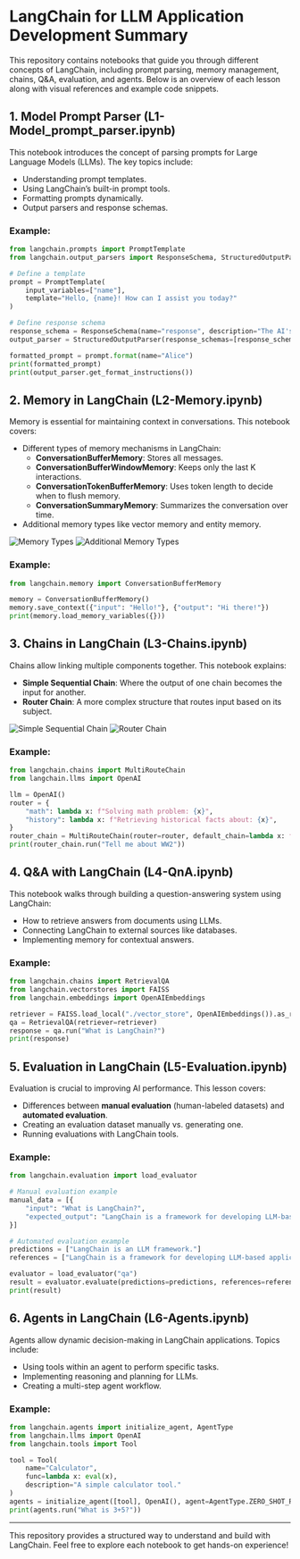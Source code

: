 # LangChain for LLM Application Development Summary

This repository contains notebooks that guide you through different concepts of LangChain, including prompt parsing, memory management, chains, Q&A, evaluation, and agents. Below is an overview of each lesson along with visual references and example code snippets.

## 1. Model Prompt Parser (L1-Model_prompt_parser.ipynb)
This notebook introduces the concept of parsing prompts for Large Language Models (LLMs). The key topics include:
- Understanding prompt templates.
- Using LangChain’s built-in prompt tools.
- Formatting prompts dynamically.
- Output parsers and response schemas.

### Example:
```python
from langchain.prompts import PromptTemplate
from langchain.output_parsers import ResponseSchema, StructuredOutputParser

# Define a template
prompt = PromptTemplate(
    input_variables=["name"],
    template="Hello, {name}! How can I assist you today?"
)

# Define response schema
response_schema = ResponseSchema(name="response", description="The AI's reply to the user.")
output_parser = StructuredOutputParser(response_schemas=[response_schema])

formatted_prompt = prompt.format(name="Alice")
print(formatted_prompt)
print(output_parser.get_format_instructions())
```

## 2. Memory in LangChain (L2-Memory.ipynb)
Memory is essential for maintaining context in conversations. This notebook covers:
- Different types of memory mechanisms in LangChain:
  - **ConversationBufferMemory**: Stores all messages.
  - **ConversationBufferWindowMemory**: Keeps only the last K interactions.
  - **ConversationTokenBufferMemory**: Uses token length to decide when to flush memory.
  - **ConversationSummaryMemory**: Summarizes the conversation over time.
- Additional memory types like vector memory and entity memory.

![Memory Types](./img/memory_types.png)
![Additional Memory Types](./img/additional_memory_types.png)

### Example:
```python
from langchain.memory import ConversationBufferMemory

memory = ConversationBufferMemory()
memory.save_context({"input": "Hello!"}, {"output": "Hi there!"})
print(memory.load_memory_variables({}))
```

## 3. Chains in LangChain (L3-Chains.ipynb)
Chains allow linking multiple components together. This notebook explains:
- **Simple Sequential Chain**: Where the output of one chain becomes the input for another.
- **Router Chain**: A more complex structure that routes input based on its subject.

![Simple Sequential Chain](./img/simple_sequential_chain.png)
![Router Chain](./img/router_chain.png)

### Example:
```python
from langchain.chains import MultiRouteChain
from langchain.llms import OpenAI

llm = OpenAI()
router = {
    "math": lambda x: f"Solving math problem: {x}",
    "history": lambda x: f"Retrieving historical facts about: {x}",
}
router_chain = MultiRouteChain(router=router, default_chain=lambda x: f"General answer: {x}")
print(router_chain.run("Tell me about WW2"))
```

## 4. Q&A with LangChain (L4-QnA.ipynb)
This notebook walks through building a question-answering system using LangChain:
- How to retrieve answers from documents using LLMs.
- Connecting LangChain to external sources like databases.
- Implementing memory for contextual answers.

### Example:
```python
from langchain.chains import RetrievalQA
from langchain.vectorstores import FAISS
from langchain.embeddings import OpenAIEmbeddings

retriever = FAISS.load_local("./vector_store", OpenAIEmbeddings()).as_retriever()
qa = RetrievalQA(retriever=retriever)
response = qa.run("What is LangChain?")
print(response)
```

## 5. Evaluation in LangChain (L5-Evaluation.ipynb)
Evaluation is crucial to improving AI performance. This lesson covers:
- Differences between **manual evaluation** (human-labeled datasets) and **automated evaluation**.
- Creating an evaluation dataset manually vs. generating one.
- Running evaluations with LangChain tools.

### Example:
```python
from langchain.evaluation import load_evaluator

# Manual evaluation example
manual_data = [{
    "input": "What is LangChain?",
    "expected_output": "LangChain is a framework for developing LLM-based applications."
}]

# Automated evaluation example
predictions = ["LangChain is an LLM framework."]
references = ["LangChain is a framework for developing LLM-based applications."]

evaluator = load_evaluator("qa")
result = evaluator.evaluate(predictions=predictions, references=references)
print(result)
```

## 6. Agents in LangChain (L6-Agents.ipynb)
Agents allow dynamic decision-making in LangChain applications. Topics include:
- Using tools within an agent to perform specific tasks.
- Implementing reasoning and planning for LLMs.
- Creating a multi-step agent workflow.

### Example:
```python
from langchain.agents import initialize_agent, AgentType
from langchain.llms import OpenAI
from langchain.tools import Tool

tool = Tool(
    name="Calculator",
    func=lambda x: eval(x),
    description="A simple calculator tool."
)
agents = initialize_agent([tool], OpenAI(), agent=AgentType.ZERO_SHOT_REACT_DESCRIPTION)
print(agents.run("What is 3+5?"))
```

---
This repository provides a structured way to understand and build with LangChain. Feel free to explore each notebook to get hands-on experience!

